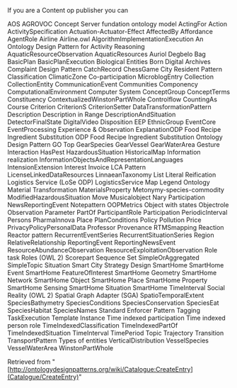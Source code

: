 If you are a Content op publisher you can




AOS AGROVOC Concept Server fundation ontology model
ActingFor
Action
ActivitySpecification
Actuation-Actuator-Effect
AffectedBy
Affordance
AgentRole
Airline
Airline.owl
AlgorithmImplementationExecution
An Ontology Design Pattern for Activity Reasoning
AquaticResourceObservation
AquaticResources
Auriol Degbelo
Bag
BasicPlan
BasicPlanExecution
Biological Entities
Born Digital Archives
Complaint Design Pattern
CatchRecord
ChessGame
City Resident Pattern
Classification
ClimaticZone
Co-participation
MicroblogEntry
Collection
CollectionEntity
CommunicationEvent
Communities
Componency
ComputationalEnvironment
Computer System
ConceptGroup
ConceptTerms
Constituency
ContextualizedWinstonPartWhole
Controlflow
CountingAs
Course
Criterion
CriterionS
CriterionSetter
DataTransformationPattern
Description
Description in Range
DescriptionAndSituation
DetectorFinalState
DigitalVideo
Disposition
EEP
EthnicGroup
EventCore
EventProcessing
Experience & Observation
ExplanationODP
Food Recipe Ingredient Substitution ODP
Food Recipe Ingredient Substitution Ontology Design Pattern
GO Top
GearSpecies
GearVessel
GearWaterArea
Gesture Interaction
HasPest
HazardousSituation
HistoricalMap
Information realization
InformationObjectsAndRepresentationLanguages
IntensionExtension
Interest
Invoice
LCA Pattern
LicenseLinkedDataResources
LinnaeanTaxonomy
List
Literal Reification
Logistics Service (LoSe ODP)
LogisticsService
Map Legend Ontology
Material Transformation
MaterialsProperty
Metonymy-species-commodity
ModifiedHazardousSituation
Move
Musicalobject
Nary Participation
NewsReportingEvent
Notepattern
OOPMetrics
Object with states
Objectrole
Observation
Parameter
PartOf
ParticipantRole
Participation
PeriodicInterval
Persons
PharmaInnova
Place
PlanConditions
Policy
Pollution
Price
PrivacyPolicyPersonalData
Professor
Provenance
RTMSmapping
Reaction
Reactor pattern
RecurrentEventSeries
RecurrentSituationSeries
Region
RelativeRelationship
ReportingEvent
ReportingNewsEvent
ResourceAbundanceObservation
ResourceExploitationObservation
Role task
Roles (OWL 2)
Scorepart
Sequence
Set
SimpleOrAggregated
SimpleTopic
Situation
Smart City Strategy Design
SmartHome
SmartHome Event
SmartHome FeatureOfInterest
SmartHome Geometry
SmartHome Network
SmartHome Object
SmartHome Place
SmartHome Property
SmartHome Sensing
SmartHome Situation
SmartHome TimeInterval
Social Reality (OWL 2)
Spatial Graph Adapter (SGA)
SpatioTemporalExtent
SpeciesBathymetry
SpeciesConditions
SpeciesConservation
SpeciesEat
SpeciesHabitat
SpeciesNames
Standard Enforcer Pattern
Tagging
TaskExecution
Template Instance
Time indexed participation
Time indexed person role
TimeIndexedClassification
TimeIndexedPartOf
TimeIndexedSituation
TimeInterval
TimePeriod
Topic
Trajectory
Transition
TransportPattern
Types of entities
VerticalDistribution
VesselSpecies
VesselWaterArea
WinstonPartWhole






  






Retrieved from "[http://ontologydesignpatterns.org/wiki/Catalogue:CreateEntry](Catalogue/CreateEntry)"